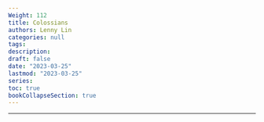 ```yaml
---
Weight: 112
title: Colossians
authors: Lenny Lin
categories: null
tags: 
description: 
draft: false
date: "2023-03-25"
lastmod: "2023-03-25"
series:
toc: true
bookCollapseSection: true
---
```



<!--more-->

---



